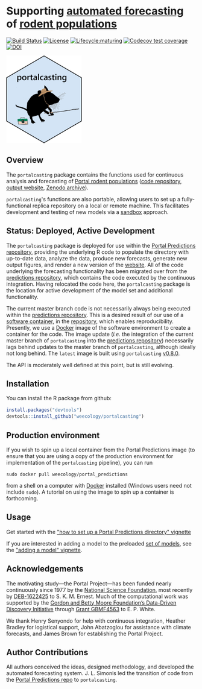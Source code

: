 # Supporting [automated forecasting](https://github.com/weecology/portalPredictions) of [rodent populations](https://portal.weecology.org/)
[![Build Status](https://travis-ci.org/weecology/portalcasting.svg?branch=master)](https://travis-ci.org/weecology/portalcasting)
[![License](http://img.shields.io/badge/license-MIT-blue.svg)](https://raw.githubusercontent.com/weecology/portalPredictions/master/LICENSE)
[![Lifecycle:maturing](https://img.shields.io/badge/lifecycle-maturing-blue.svg)](https://www.tidyverse.org/lifecycle/#maturing)
[![Codecov test coverage](https://img.shields.io/codecov/c/github/weecology/portalcasting/master.svg)](https://codecov.io/github/weecology/portalcasting/branch/master)
[![DOI](https://zenodo.org/badge/DOI/10.5281/zenodo.3332973.svg)](https://doi.org/10.5281/zenodo.3332973)

<img src="man/figures/portalcasting.png" width="200px">

## Overview

The `portalcasting` package contains the functions used for continuous
analysis and forecasting of [Portal rodent populations](https://portal.weecology.org/) 
([code repository](https://github.com/weecology/portalPredictions),
[output website](http://portal.naturecast.org/),
[Zenodo archive](https://zenodo.org/record/2543733)).

`portalcasting`'s functions are also portable, allowing
users to set up a fully-functional replica repository on a local or 
remote machine. This facilitates development and testing of new models
via a [sandbox](https://en.wikipedia.org/wiki/Sandbox_(software_development))
approach. 

## Status: Deployed, Active Development

The `portalcasting` package is deployed for use within the [Portal Predictions
repository](https://github.com/weecology/portalPredictions), providing
the underlying R code to populate the directory with up-to-date data,
analyze the data, produce new forecasts, generate new output figures,
and render a new version of the [website](http://portal.naturecast.org/).
All of the code underlying the forecasting functionality has been migrated 
over from the [predictions repository](https://github.com/weecology/portalPredictions),
which contains the code executed by the continuous integration.
Having relocated the code here, the `portalcasting` package is the location 
for active development of the model set and additional functionality. 

The current master branch code is not necessarily always being executed within 
the [predictions repository](https://github.com/weecology/portalPredictions). 
This is a desired result of our use of a [software
container](https://en.wikipedia.org/wiki/Operating-system-level_virtualization),
in the [repository](https://github.com/weecology/portalPredictions),
which enables reproducibility. Presently, we use a 
[Docker](https://hub.docker.com/r/weecology/portal_predictions) image of 
the software environment to create a container for the code. The 
image update (*i.e.* the integration of the current master branch of 
`portalcasting` into the [predictions 
repository](https://github.com/weecology/portalPredictions)) necessarily
lags behind updates to the master branch of `portalcasting`, although
ideally not long behind. The `latest` image is built using `portalcasting` 
[v0.8.0](https://github.com/weecology/portalcasting/releases/tag/v0.8.0).

The API is moderately well defined at this point, but is still evolving.

## Installation

You can install the R package from github:

```r
install.packages("devtools")
devtools::install_github("weecology/portalcasting")
```

## Production environment

If you wish to spin up a local container from the Portal Predictions 
image (to ensure that you are using a copy of the production environment 
for implementation of the `portalcasting` pipeline), you can run

```
sudo docker pull weecology/portal_predictions
```
from a shell on a computer with [Docker](https://www.docker.com/) installed
(Windows users need not include `sudo`). A tutorial on using the image 
to spin up a container is forthcoming. 

## Usage

Get started with the ["how to set up a Portal Predictions directory"
vignette](https://weecology.github.io/portalcasting/articles/getting_started.html)

If you are interested in adding a model to the preloaded [set of 
models](https://weecology.github.io/portalcasting/articles/current_models.html),
see the ["adding a model"
vignette](https://weecology.github.io/portalcasting/articles/adding_model_and_data.html). 

## Acknowledgements 

The motivating study—the Portal Project—has been funded nearly continuously 
since 1977 by the [National Science Foundation](http://nsf.gov/), most recently
by [DEB-1622425](https://www.nsf.gov/awardsearch/showAward?AWD_ID=1622425) 
to S. K. M. Ernest. Much of the computational work was supported by the 
[Gordon and Betty Moore Foundation’s Data-Driven Discovery 
Initiative](http://www.moore.org/programs/science/data-driven-discovery) 
through [Grant GBMF4563](http://www.moore.org/grants/list/GBMF4563) to E. P. 
White. 

We thank Henry Senyondo for help with continuous integration, Heather Bradley 
for logistical support, John Abatzoglou for assistance with climate 
forecasts, and James Brown for establishing the Portal Project.

## Author Contributions

All authors conceived the ideas, designed methodology, and developed the 
automated forecasting system. J. L. Simonis led the transition of code from
the [Portal Predictions repo](https://github.com/weecology/portalPredictions)
to `portalcasting`. 
